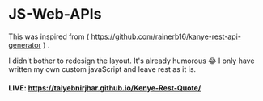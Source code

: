 # JS-Web-APIs

This was inspired from ( https://github.com/rainerb16/kanye-rest-api-generator ) .

I didn't bother to redesign the layout. It's already humorous 😂 I only have written my own custom javaScript and leave rest as it is.

#### LIVE: https://taiyebnirjhar.github.io/Kenye-Rest-Quote/
